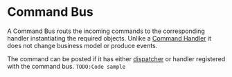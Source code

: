 # Command Bus

A Command Bus routs the incoming commands to the corresponding handler instantiating the required objects.  Unlike a [Command Handler](./command-handler.md) it does not change business model or produce events.

The command can be posted if it has either [dispatcher](./command-dispatcher.md) or handler registered with the command bus.
`TODO:Code sample` 